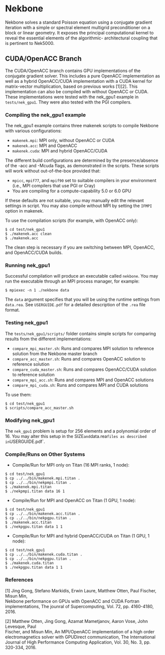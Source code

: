 Nekbone
=======

Nekbone solves a standard Poisson equation using a conjugate gradient iteration
with a simple or spectral element multigrid preconditioner on a block or linear
geometry. It exposes the principal computational kernel to reveal the essential
elements of the algorithmic- architectural coupling that is pertinent to
Nek5000.

CUDA/OpenACC Branch
-------------------

The CUDA/OpenACC branch contains GPU implementations of the conjugate gradient
solver. This includes a pure OpenACC implementation as well as a hybrid
OpenACC/CUDA implementation with a CUDA kernel for matrix-vector multiplication,
based on previous works [1][2].  This implementation can also be compiled with 
without OpenACC or CUDA.  These implementations were tested with the nek\_gpu1
example in `tests/nek_gpu1`.  They were also tested with the PGI compilers.  

### Compiling the nek\_gpu1 example

The nek\_gpu1 example contains three makenek scripts to compile Nekbone with
various configurations:

* `makenek.mpi`: MPI only, without OpenACC or CUDA
* `makenek.acc`: MPI and OpenACC
* `makenek.cuda`: MPI and hybrid OpenACC/CUDA

The different build configurations are determined by the presence/absence of
the -acc and -Mcuda flags, as demonstrated in the scripts.  These scripts will
work without out-of-the-box provided that:

* `mpicc`, `mpif77`, and `mpif90` set to suitable compilers in your environment
  (i.e., MPI compilers that use PGI or Cray)
* You are compiling for a compute-capability 5.0 or 6.0 GPU

If these defaults are not suitable, you may manually edit the relevant settings
in script.  You may also compile without MPI by setting the `IFMPI` option in
makenek.

To use the compilation scripts (for example, with OpenACC only):

```
$ cd test/nek_gpu1
$ ./makenek.acc clean
$ ./makenek.acc
```

The clean step is necessary if you are switching between MPI, OpenACC, and
OpenACC/CUDA builds.  

### Running nek\_gpu1

Successful compilation will produce an executable called `nekbone`.  You may
run the executable through an MPI process manager, for example:

```
$ mpiexec -n 1 ./nekbone data
```

The `data` argument specifies that you will be using the runtime settings from
`data.rea`.  See `USERGUIDE.pdf` for a detailed description of the `.rea` file
format.

### Testing nek\_gpu1

The `tests/nek_gpu1/scripts/` folder contains simple scripts for comparing
results from the different implementations:
* `compare_mpi_master.sh`: Runs and compares MPI solution to reference solution
  from the Nekbone master branch
* `compare_acc_master.sh`: Runs and compares OpenACC solution to reference
  solution 
* `compare_cuda_master.sh`: Runs and compares OpenACC/CUDA solution to
  reference solution
* `compare_mpi_acc.sh`: Runs and compares MPI and OpenACC solutions
* `compare_mpi_cuda.sh`: Runs and compares MPI and CUDA solutions

To use them:

```
$ cd test/nek_gpu1
$ scripts/compare_acc_master.sh
```

### Modifying nek\_gpu1

The `nek_gpu1` problem is setup for 256 elements and a polynomial order of 16.
You may alter this setup in the SIZE` and `data.rea` files as described in
`USERGUIDE.pdf`.  

### Compile/Runs on Other Systems 

* Compile/Run for MPI only on Titan (16 MPI ranks, 1 node):

```
$ cd test/nek_gpu1
$ cp ../../bin/makenek.mpi.titan .
$ cp ../../bin/nekpmpi.titan .
$ ./makenek.mpi.titan
$ ./nekpmpi.titan data 16 1
```

* Compile/Run for MPI and OpenACC on Titan (1 GPU, 1 node): 

```
$ cd test/nek_gpu1
$ cp ../../bin/makenek.acc.titan .
$ cp ../../bin/nekpgpu.titan .
$ ./makenek.acc.titan
$ ./nekpgpu.titan data 1 1
```

* Compile/Run for MPI and hybrid OpenACC/CUDA on Titan (1 GPU, 1 node): 

```
$ cd test/nek_gpu1
$ cp ../../bin/makenek.cuda.titan .
$ cp ../../bin/nekpgpu.titan .
$ ./makenek.cuda.titan
$ ./nekpgpu.titan data 1 1
```

### References

[1] Jing Gong, Stefano Markidis, Erwin Laure, Matthew Otten, Paul Fischer, Misun Min,   
    Nekbone performance on GPUs with OpenACC and CUDA Fortran implementations, 
    The jounral of Supercomputing, Vol. 72, pp. 4160-4180, 2016.

[2] Matthew Otten, Jing Gong, Azamat Mametjanov, Aaron Vose, John Levesque, Paul  
    Fischer, and Misun Min, An MPI/OpenACC implementation of a high order 
    electromagnetics solver with GPUDirect communication, The International Journal 
    of High Performance Computing Application, Vol. 30, No. 3, pp. 320-334, 2016. 

